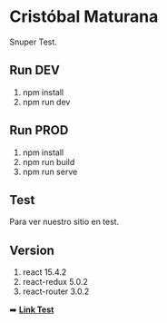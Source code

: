 # Cristóbal Maturana
Snuper Test.


## Run DEV 
1. npm install
2. npm run dev

## Run PROD 
1. npm install
2. npm run build
3. npm run serve

## Test
Para ver nuestro sitio en test.

## Version
1. react 15.4.2
2. react-redux 5.0.2
3. react-router 3.0.2

➡️ **[Link Test](https://snuuper.herokuapp.com/
)** 


